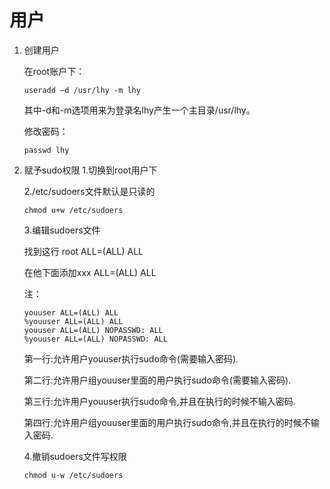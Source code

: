 # 用户

1. 创建用户
   
   在root账户下：
   ```
   useradd –d /usr/lhy -m lhy
   ```
   其中-d和-m选项用来为登录名lhy产生一个主目录/usr/lhy。
   
   修改密码：
   ```shell script
   passwd lhy
   ```

2. 赋予sudo权限
    1.切换到root用户下
    
    2./etc/sudoers文件默认是只读的
    ```
    chmod u+w /etc/sudoers
    ```
    3.编辑sudoers文件
    
    找到这行 root ALL=(ALL) ALL
    
    在他下面添加xxx ALL=(ALL) ALL
    
    注：
    ```
    youuser ALL=(ALL) ALL
    %youuser ALL=(ALL) ALL
    youuser ALL=(ALL) NOPASSWD: ALL
    %youuser ALL=(ALL) NOPASSWD: ALL
    ```
    
    第一行:允许用户youuser执行sudo命令(需要输入密码).
    
    第二行:允许用户组youuser里面的用户执行sudo命令(需要输入密码).
    
    第三行:允许用户youuser执行sudo命令,并且在执行的时候不输入密码.
    
    第四行:允许用户组youuser里面的用户执行sudo命令,并且在执行的时候不输入密码.
    
    4.撤销sudoers文件写权限
    ```
    chmod u-w /etc/sudoers
    ```

